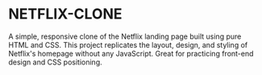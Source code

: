 # NETFLIX-CLONE
A simple, responsive clone of the Netflix landing page built using pure HTML and CSS. This project replicates the layout, design, and styling of Netflix's homepage without any JavaScript. Great for practicing front-end design and CSS positioning.
